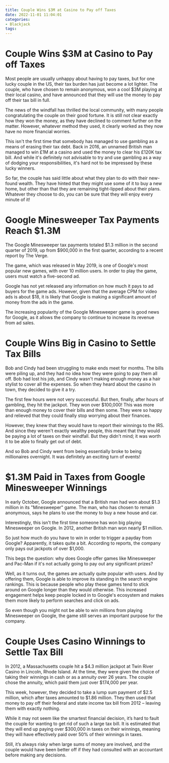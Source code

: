 ```yaml
---
title: Couple Wins $3M at Casino to Pay off Taxes
date: 2022-11-01 11:04:01
categories:
- Blackjack
tags:
---
```



#  Couple Wins $3M at Casino to Pay off Taxes

Most people are usually unhappy about having to pay taxes, but for one lucky couple in the US, their tax burden has just become a lot lighter. The couple, who have chosen to remain anonymous, won a cool $3M playing at their local casino, and have announced that they will use the money to pay off their tax bill in full.

The news of the windfall has thrilled the local community, with many people congratulating the couple on their good fortune. It is still not clear exactly how they won the money, as they have declined to comment further on the matter. However, whatever method they used, it clearly worked as they now have no more financial worries.

This isn't the first time that somebody has managed to use gambling as a means of erasing their tax debt. Back in 2016, an unnamed British man managed to win £1M at a casino and used the money to clear his £120K tax bill. And while it's definitely not advisable to try and use gambling as a way of dodging your responsibilities, it's hard not to be impressed by these lucky winners.

So far, the couple has said little about what they plan to do with their new-found wealth. They have hinted that they might use some of it to buy a new home, but other than that they are remaining tight-lipped about their plans. Whatever they choose to do, you can be sure that they will enjoy every minute of it!

#  Google Minesweeper Tax Payments Reach $1.3M

The Google Minesweeper tax payments totaled $1.3 million in the second quarter of 2019, up from $900,000 in the first quarter, according to a recent report by The Verge.

The game, which was released in May 2019, is one of Google's most popular new games, with over 10 million users. In order to play the game, users must watch a five-second ad.

Google has not yet released any information on how much it pays to ad buyers for the game ads. However, given that the average CPM for video ads is about $18, it is likely that Google is making a significant amount of money from the ads in the game.

The increasing popularity of the Google Minesweeper game is good news for Google, as it allows the company to continue to increase its revenue from ad sales.

#  Couple Wins Big in Casino to Settle Tax Bills

Bob and Cindy had been struggling to make ends meet for months. The bills were piling up, and they had no idea how they were going to pay them all off. Bob had lost his job, and Cindy wasn't making enough money as a hair stylist to cover all the expenses. So when they heard about the casino in town, they decided to give it a try.

The first few hours were not very successful. But then, finally, after hours of gambling, they hit the jackpot. They won over $100,000! This was more than enough money to cover their bills and then some. They were so happy and relieved that they could finally stop worrying about their finances.

However, they knew that they would have to report their winnings to the IRS. And since they weren't exactly wealthy people, this meant that they would be paying a lot of taxes on their windfall. But they didn't mind; it was worth it to be able to finally get out of debt.

And so Bob and Cindy went from being essentially broke to being millionaires overnight. It was definitely an exciting turn of events!

#  $1.3M Paid in Taxes from Google Minesweeper Winnings

In early October, Google announced that a British man had won about $1.3 million in its "Minesweeper" game. The man, who has chosen to remain anonymous, says he plans to use the money to buy a new house and car.

Interestingly, this isn't the first time someone has won big playing Minesweeper on Google. In 2012, another British man won nearly $1 million.

So just how much do you have to win in order to trigger a payday from Google? Apparently, it takes quite a bit. According to reports, the company only pays out jackpots of over $1,000.

This begs the question: why does Google offer games like Minesweeper and Pac-Man if it's not actually going to pay out any significant prizes?

Well, as it turns out, the games are actually quite popular with users. And by offering them, Google is able to improve its standing in the search engine rankings. This is because people who play these games tend to stick around on Google longer than they would otherwise. This increased engagement helps keep people locked in to Google's ecosystem and makes them more likely to perform searches and click on ads.

So even though you might not be able to win millions from playing Minesweeper on Google, the game still serves an important purpose for the company.

#  Couple Uses Casino Winnings to Settle Tax Bill

In 2012, a Massachusetts couple hit a $4.3 million jackpot at Twin River Casino in Lincoln, Rhode Island. At the time, they were given the choice of taking their winnings in cash or as a annuity over 26 years. The couple chose the annuity, which paid them just over $174,000 per year.

This week, however, they decided to take a lump sum payment of $2.5 million, which after taxes amounted to $1.86 million. They then used that money to pay off their federal and state income tax bill from 2012 – leaving them with exactly nothing.

While it may not seem like the smartest financial decision, it’s hard to fault the couple for wanting to get rid of such a large tax bill. It is estimated that they will end up paying over $300,000 in taxes on their winnings, meaning they will have effectively paid over 50% of their winnings in taxes.

Still, it’s always risky when large sums of money are involved, and the couple would have been better off if they had consulted with an accountant before making any decisions.